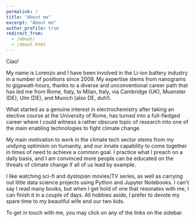 ```yaml
---
permalink: /
title: "About me"
excerpt: "About me"
author_profile: true
redirect_from: 
  - /about/
  - /about.html
---
```

Ciao! 

My name is Lorenzo and I have been involved in the Li-ion battery industry in a number of positions since 2009. My expertise stems from nanograms to gigawatt-hours, thanks to a diverse and unconventional career path that has led me from Rome, Italy, to Milan, Italy, via Cambridge (UK), Muenster (DE), Ulm (DE), and Munich (also DE, duh!).

What started as a genuine interest in electrochemistry after taking an elective course at the University of Rome, has turned into a full-fledged career where I could witness a rather obscure topic of research into one of the main enabling technologies to fight climate change.

My main motivation to work in the climate tech sector stems from my undying optimism on humanity, and our innate capability to come together in times of need to achieve a common goal. I practice what I preach on a daily basis, and I am convinced more people can be educated on the threats of climate change if all of us lead by example.

I like watching sci-fi and dystopian movies/TV series, as well as carrying out little data science projects using Python and Jupyter Notebooks. I can't say I read many books, but when I get hold of one that resonates with me, I can finish it in a couple of days. All hobbies aside, I prefer to devote my spare time to my beautiful wife and our two kids.


To get in touch with me, you may click on any of the links on the sidebar.